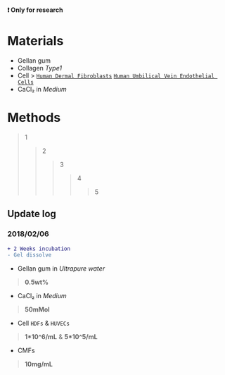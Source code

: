  **:exclamation: Only for research**
</br>

# Materials
- Gellan gum
- Collagen *Type1*
- Cell > [`Human Dermal Fibroblasts`](https://en.wikipedia.org/wiki/Dermal_fibroblast "HDFs") [`Human Umbilical Vein Endothelial Cells`](https://en.wikipedia.org/wiki/Human_umbilical_vein_endothelial_cell "HUVECs")
- CaCl₂ in *Medium*

# Methods
<!-- 待编辑横向流程图  -->
>1
>>2
>>>3
>>>>4
>>>>>5




## Update log
### 2018/02/06

```diff
+ 2 Weeks incubation
- Gel dissolve
``` 
<!-- highlight -->

- Gellan gum in *Ultrapure water* 
> **0.5wt%**  
- CaCl₂ in *Medium* 
> **50mMol**
- Cell `HDFs` & `HUVECs`
> **1*10^6/mL** & **5*10^5/mL**
- CMFs 
> **10mg/mL**

